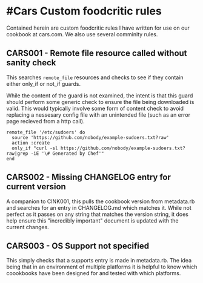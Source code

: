 #Cars Custom foodcritic rules
==========================
Contained herein are custom foodcritic rules I have written for use on our cookbook at cars.com.  We also use several comminity rules. 

## CARS001 - Remote file resource called without sanity check
This searches `remote_file` resources and checks to see if they contain either only_if or not_if guards.

While the content of the guard is not examined, the intent is that this guard should perform some generic check to ensure the file being downloaded is valid.  This would typically involve some form of content check to avoid replacing a nessesary config file with an unintended file (such as an error page recieved from a http call).

````
remote_file '/etc/sudoers' do
  source 'https://github.com/nobody/example-sudoers.txt?raw'
  action :create
  only_if "curl -sl https://github.com/nobody/example-sudoers.txt?raw|grep -iE '\# Generated by Chef'"
end
````

## CARS002 - Missing CHANGELOG entry for current version
A companion to CINK001, this pulls the cookbook version from metadata.rb and searches for an entry in CHANGELOG.md which matches it.  While not perfect as it passes on any string that matches the version string, it does help ensure this "incredibly important" document is updated with the current changes.

## CARS003 - OS Support not specified
This simply checks that a supports entry is made in metadata.rb.  The idea being that in an environment of multiple platforms it is helpful to know which coookbooks have been designed for and tested with which platforms.
